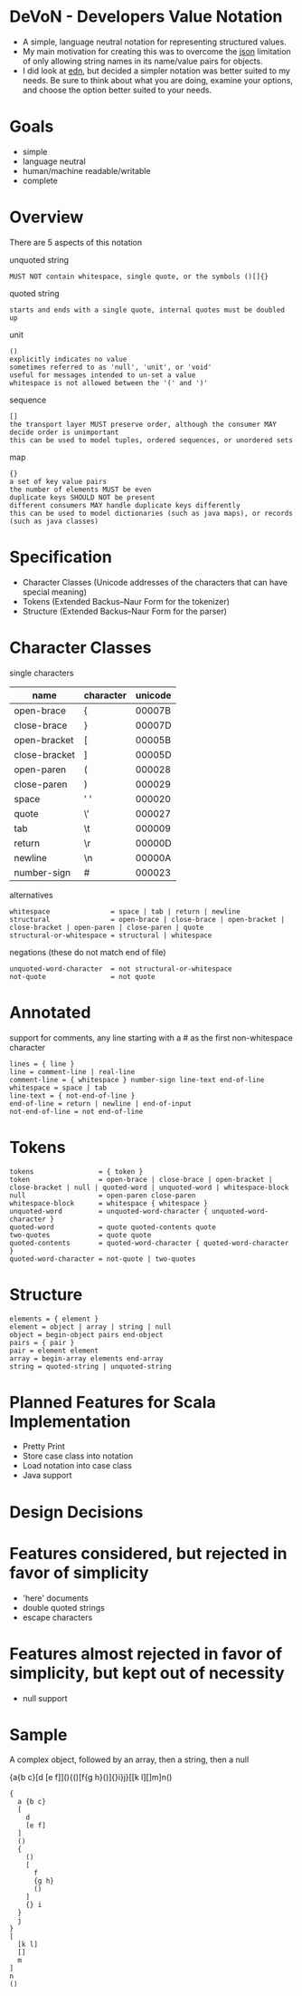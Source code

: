 DeVoN - Developers Value Notation
===
- A simple, language neutral notation for representing structured values.
- My main motivation for creating this was to overcome the [json](http://www.json.org) limitation of only allowing string names in its name/value pairs for objects.
- I did look at [edn](https://github.com/edn-format/edn), but decided a simpler notation was better suited to my needs.  Be sure to think about what you are doing, examine your options, and choose the option better suited to your needs.

Goals
===
- simple
- language neutral
- human/machine readable/writable
- complete

Overview
===
There are 5 aspects of this notation


unquoted string

    MUST NOT contain whitespace, single quote, or the symbols ()[]{}

quoted string

    starts and ends with a single quote, internal quotes must be doubled up

unit

    ()
    explicitly indicates no value
    sometimes referred to as 'null', 'unit', or 'void'
    useful for messages intended to un-set a value
    whitespace is not allowed between the '(' and ')'

sequence

    []
    the transport layer MUST preserve order, although the consumer MAY decide order is unimportant
    this can be used to model tuples, ordered sequences, or unordered sets

map

    {}
    a set of key value pairs
    the number of elements MUST be even
    duplicate keys SHOULD NOT be present
    different consumers MAY handle duplicate keys differently
    this can be used to model dictionaries (such as java maps), or records (such as java classes)

Specification
===
- Character Classes (Unicode addresses of the characters that can have special meaning)
- Tokens (Extended Backus–Naur Form for the tokenizer)
- Structure (Extended Backus–Naur Form for the parser)

Character Classes
===
single characters

<table>
    <thead>
    <tr><th>name</th><th>character</th><th>unicode</th></tr>
    </thead>
    <tbody>
    <tr><td>open-brace   </td><td>{  </td><td>00007B</td></tr>
    <tr><td>close-brace  </td><td>}  </td><td>00007D</td></tr>
    <tr><td>open-bracket </td><td>[  </td><td>00005B</td></tr>
    <tr><td>close-bracket</td><td>]  </td><td>00005D</td></tr>
    <tr><td>open-paren   </td><td>(  </td><td>000028</td></tr>
    <tr><td>close-paren  </td><td>)  </td><td>000029</td></tr>
    <tr><td>space        </td><td>' '</td><td>000020</td></tr>
    <tr><td>quote        </td><td>\' </td><td>000027</td></tr>
    <tr><td>tab          </td><td>\t </td><td>000009</td></tr>
    <tr><td>return       </td><td>\r </td><td>00000D</td></tr>
    <tr><td>newline      </td><td>\n </td><td>00000A</td></tr>
    <tr><td>number-sign  </td><td>#  </td><td>000023</td></tr>
    </tbody>
</table>

alternatives

    whitespace               = space | tab | return | newline
    structural               = open-brace | close-brace | open-bracket | close-bracket | open-paren | close-paren | quote
    structural-or-whitespace = structural | whitespace

negations (these do not match end of file)

    unquoted-word-character  = not structural-or-whitespace
    not-quote                = not quote

Annotated
===
support for comments, any line starting with a # as the first non-whitespace character

    lines = { line }
    line = comment-line | real-line
    comment-line = { whitespace } number-sign line-text end-of-line
    whitespace = space | tab
    line-text = { not-end-of-line }
    end-of-line = return | newline | end-of-input
    not-end-of-line = not end-of-line

Tokens
===

    tokens                = { token }
    token                 = open-brace | close-brace | open-bracket | close-bracket | null | quoted-word | unquoted-word | whitespace-block
    null                  = open-paren close-paren
    whitespace-block      = whitespace { whitespace }
    unquoted-word         = unquoted-word-character { unquoted-word-character }
    quoted-word           = quote quoted-contents quote
    two-quotes            = quote quote
    quoted-contents       = quoted-word-character { quoted-word-character }
    quoted-word-character = not-quote | two-quotes

Structure
===

    elements = { element }
    element = object | array | string | null
    object = begin-object pairs end-object
    pairs = { pair }
    pair = element element
    array = begin-array elements end-array
    string = quoted-string | unquoted-string

Planned Features for Scala Implementation
===
- Pretty Print
- Store case class into notation
- Load notation into case class
- Java support

Design Decisions
===

Features considered, but rejected in favor of simplicity
===
- 'here' documents
- double quoted strings
- escape characters

Features almost rejected in favor of simplicity, but kept out of necessity
===
- null support

Sample
===
A complex object, followed by an array, then a string, then a null

{a{b c}\[d \[e f\]\](){()\[f{g h}()\]{}i}j}\[\[k l\]\[\]m\]n()

    {
      a {b c}
      [
        d
        [e f]
      ]
      ()
      {
        ()
        [
          f
          {g h}
          ()
        ]
        {} i
      }
      j
    }
    [
      [k l]
      []
      m
    ]
    n
    ()
